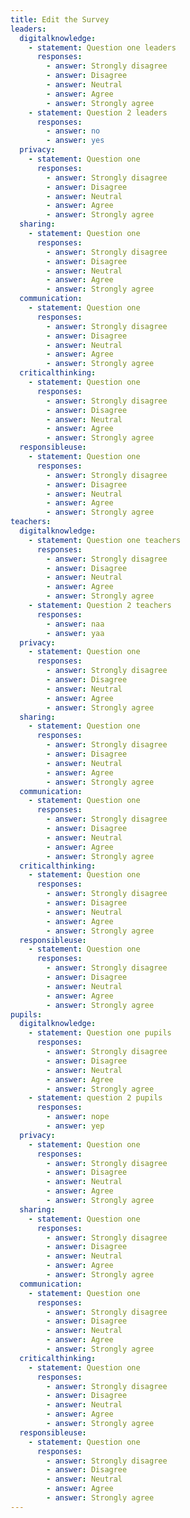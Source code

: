 ```yaml
---
title: Edit the Survey
leaders:
  digitalknowledge:
    - statement: Question one leaders
      responses:
        - answer: Strongly disagree
        - answer: Disagree
        - answer: Neutral
        - answer: Agree
        - answer: Strongly agree
    - statement: Question 2 leaders
      responses:
        - answer: no
        - answer: yes
  privacy:
    - statement: Question one
      responses:
        - answer: Strongly disagree
        - answer: Disagree
        - answer: Neutral
        - answer: Agree
        - answer: Strongly agree
  sharing:
    - statement: Question one
      responses:
        - answer: Strongly disagree
        - answer: Disagree
        - answer: Neutral
        - answer: Agree
        - answer: Strongly agree
  communication:
    - statement: Question one
      responses:
        - answer: Strongly disagree
        - answer: Disagree
        - answer: Neutral
        - answer: Agree
        - answer: Strongly agree
  criticalthinking:
    - statement: Question one
      responses:
        - answer: Strongly disagree
        - answer: Disagree
        - answer: Neutral
        - answer: Agree
        - answer: Strongly agree
  responsibleuse:
    - statement: Question one
      responses:
        - answer: Strongly disagree
        - answer: Disagree
        - answer: Neutral
        - answer: Agree
        - answer: Strongly agree
teachers:
  digitalknowledge:
    - statement: Question one teachers
      responses:
        - answer: Strongly disagree
        - answer: Disagree
        - answer: Neutral
        - answer: Agree
        - answer: Strongly agree
    - statement: Question 2 teachers
      responses:
        - answer: naa
        - answer: yaa
  privacy:
    - statement: Question one
      responses:
        - answer: Strongly disagree
        - answer: Disagree
        - answer: Neutral
        - answer: Agree
        - answer: Strongly agree
  sharing:
    - statement: Question one
      responses:
        - answer: Strongly disagree
        - answer: Disagree
        - answer: Neutral
        - answer: Agree
        - answer: Strongly agree
  communication:
    - statement: Question one
      responses:
        - answer: Strongly disagree
        - answer: Disagree
        - answer: Neutral
        - answer: Agree
        - answer: Strongly agree
  criticalthinking:
    - statement: Question one
      responses:
        - answer: Strongly disagree
        - answer: Disagree
        - answer: Neutral
        - answer: Agree
        - answer: Strongly agree
  responsibleuse:
    - statement: Question one
      responses:
        - answer: Strongly disagree
        - answer: Disagree
        - answer: Neutral
        - answer: Agree
        - answer: Strongly agree
pupils:
  digitalknowledge:
    - statement: Question one pupils
      responses:
        - answer: Strongly disagree
        - answer: Disagree
        - answer: Neutral
        - answer: Agree
        - answer: Strongly agree
    - statement: question 2 pupils
      responses:
        - answer: nope
        - answer: yep
  privacy:
    - statement: Question one
      responses:
        - answer: Strongly disagree
        - answer: Disagree
        - answer: Neutral
        - answer: Agree
        - answer: Strongly agree
  sharing:
    - statement: Question one
      responses:
        - answer: Strongly disagree
        - answer: Disagree
        - answer: Neutral
        - answer: Agree
        - answer: Strongly agree
  communication:
    - statement: Question one
      responses:
        - answer: Strongly disagree
        - answer: Disagree
        - answer: Neutral
        - answer: Agree
        - answer: Strongly agree
  criticalthinking:
    - statement: Question one
      responses:
        - answer: Strongly disagree
        - answer: Disagree
        - answer: Neutral
        - answer: Agree
        - answer: Strongly agree
  responsibleuse:
    - statement: Question one
      responses:
        - answer: Strongly disagree
        - answer: Disagree
        - answer: Neutral
        - answer: Agree
        - answer: Strongly agree
---
```

